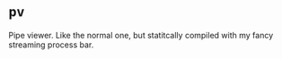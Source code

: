 # `pv`

Pipe viewer. Like the normal one, but statitcally compiled with my fancy
streaming process bar.
